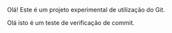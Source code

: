 Olá! Este é um projeto experimental de utilização do Git.
 
Olá isto é um teste de verificação de commit.
